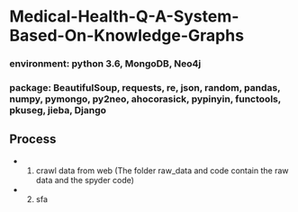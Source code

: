 # Medical-Health-Q-A-System-Based-On-Knowledge-Graphs
### environment: python 3.6, MongoDB, Neo4j
### package: BeautifulSoup, requests, re, json, random, pandas, numpy, pymongo, py2neo, ahocorasick, pypinyin, functools, pkuseg, jieba, Django

## Process
* 1. crawl data from web (The folder raw_data and code contain the raw data and the spyder code)
* 2. sfa

